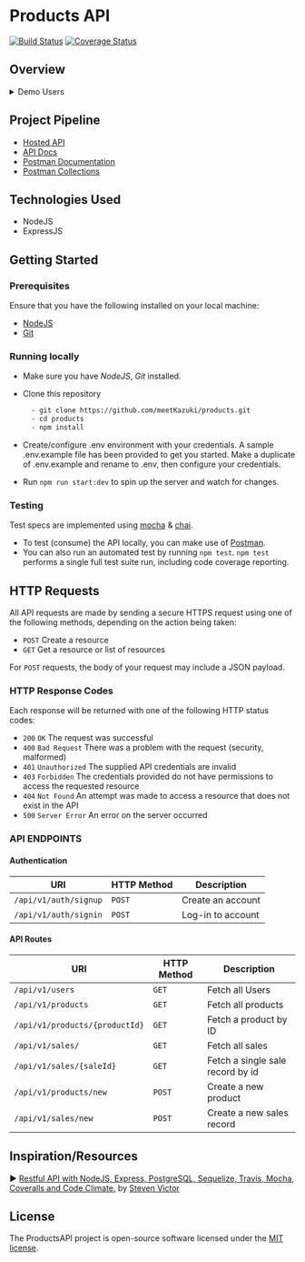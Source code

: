 # Products API

[![Build Status](https://travis-ci.org/meetKazuki/products.svg?branch=develop)](https://travis-ci.org/meetKazuki/products)
[![Coverage Status](https://coveralls.io/repos/github/meetKazuki/products/badge.svg?branch=develop)](https://coveralls.io/github/meetKazuki/products?branch=develop)


## Overview

<details>
  <summary>Demo Users</summary>

> | Email Address               | Password       | Access       |
> | --------------------------- | --------       | ------------ |
> | `rheaphy9@123-reg.co.uk`    | adminsecret    | Admin access |
> | `mwysome0@epa.gov`          | 12345678       | User access  |

</details>


## Project Pipeline

- [Hosted API](https://productsapi-staging.herokuapp.com/)
- [API Docs](https://productsapi-staging.herokuapp.com/api/v1/docs)
- [Postman Documentation](https://documenter.getpostman.com/view/7505181/SVmwxJSm)
- [Postman Collections](https://www.getpostman.com/collections/f79fa50ac8890d7da743)


## Technologies Used

* NodeJS
* ExpressJS


## Getting Started

### Prerequisites

Ensure that you have the following installed on your local machine:

- [NodeJS](https://nodejs.org/en/download)
- [Git](https://git-scm.com/downloads)

### Running locally

- Make sure you have *NodeJS*, *Git* installed.
- Clone this repository

  ```bash
    - git clone https://github.com/meetKazuki/products.git
    - cd products
    - npm install
  ```
- Create/configure .env environment with your credentials. A sample .env.example file has been provided to get you started.
  Make a duplicate of .env.example and rename to .env, then configure your credentials.
- Run `npm run start:dev` to spin up the server and watch for changes.

### Testing

Test specs are implemented using [mocha](https://mochajs.org) & [chai](https://chaijs.com).

- To test (consume) the API locally, you can make use of [Postman](https://getpostman.com).
- You can also run an automated test by running `npm test`. `npm test` performs a single full test suite run, including code coverage reporting.


## HTTP Requests

All API requests are made by sending a secure HTTPS request using one of the following methods, depending on the action being taken:

- `POST` Create a resource
- `GET` Get a resource or list of resources
<!-- - `PATCH` Update a resource -->
<!-- - `DELETE` Delete a resource -->

For `POST` requests, the body of your request may include a JSON payload.

### HTTP Response Codes

Each response will be returned with one of the following HTTP status codes:

- `200` `OK` The request was successful
- `400` `Bad Request` There was a problem with the request (security, malformed)
- `401` `Unauthorized` The supplied API credentials are invalid
- `403` `Forbidden` The credentials provided do not have permissions to access the requested resource
- `404` `Not Found` An attempt was made to access a resource that does not exist in the API
- `500` `Server Error` An error on the server occurred

### API ENDPOINTS

#### Authentication

| URI                              | HTTP Method | Description       |
| -------------------------------- | ----------- | ----------------- |
| <code>/api/v1/auth/signup</code> | `POST`      | Create an account |
| <code>/api/v1/auth/signin</code> | `POST`      | Log-in to account |

#### API Routes

| URI                                                     | HTTP Method | Description                               |
| ------------------------------------------------------- | ----------- | ----------------------------------------- |
| <code>/api/v1/users</code>                              | `GET`       | Fetch all Users                           |
| <code>/api/v1/products</code>                           | `GET`       | Fetch all products                        |
| <code>/api/v1/products/{productId}                      | `GET`       | Fetch a product by ID                     |
| <code>/api/v1/sales/</code>                             | `GET`       | Fetch all sales                           |
| <code>/api/v1/sales/{saleId}</code>                     | `GET`       | Fetch a single sale record by id          |
| <code>/api/v1/products/new</code>                       | `POST`      | Create a new product                      |
| <code>/api/v1/sales/new</code>                          | `POST`      | Create a new sales record                 |


## Inspiration/Resources
▶️ [Restful API with NodeJS, Express, PostgreSQL, Sequelize, Travis, Mocha, Coveralls and Code Climate.](https://medium.com/@victorsteven/restful-api-with-nodejs-express-postgresql-sequelize-travis-mocha-coveralls-and-code-climate-f28715f7a014) by [Steven Victor](https://github.com/victorsteven/Book-app-NodeJS-PostgreSQL-Travis-Coveralls-Code-Climate)


## License

The ProductsAPI project is open-source software licensed under the [MIT license](https://opensource.org/licenses/MIT).
